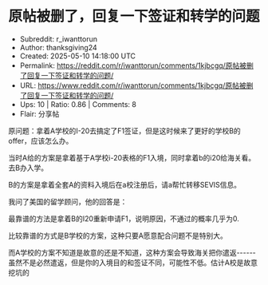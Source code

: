 # 原帖被删了，回复一下签证和转学的问题

- Subreddit: r_iwanttorun
- Author: thanksgiving24
- Created: 2025-05-10 14:18:00 UTC
- Permalink: https://reddit.com/r/iwanttorun/comments/1kjbcgq/原帖被删了回复一下签证和转学的问题/
- URL: https://www.reddit.com/r/iwanttorun/comments/1kjbcgq/原帖被删了回复一下签证和转学的问题/
- Ups: 10 | Ratio: 0.86 | Comments: 8
- Flair: 分享帖


原问题：拿着A学校的I-20去搞定了F1签证，但是这时候来了更好的学校B的
offer，应该怎么办。

当时A给的方案是拿着基于A学校i-20表格的F1入境，同时拿着b的i20给海关看。去B办入学。

B的方案是拿着全套A的资料入境后在a校注册后，请a帮忙转移SEVIS信息。

我问了美国的留学顾问，他的回答是：

最靠谱的方法是拿着B的I20重新申请F1，说明原因，不通过的概率几乎为0.

比较靠谱的方式是B学校的方案，这种只要A愿意配合问题不是特别大。

而A学校的方案不知道是故意的还是不知道，这种方案会导致海关把你遣返------虽然不是必然遣返，但是你的入境目的和签证不同，可能性不低。估计A校是故意挖坑的


